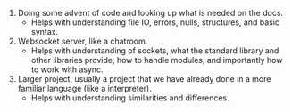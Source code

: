 1. Doing some advent of code and looking up what is needed on the docs.
    - Helps with understanding file IO, errors, nulls, structures, and basic syntax.
2. Websocket server, like a chatroom.
    - Helps with understanding of sockets, what the standard library and other libraries provide, how to handle modules, and importantly how to work with async.
3. Larger project, usually a project that we have already done in a more familiar language (like a interpreter).
    - Helps with understanding similarities and differences.